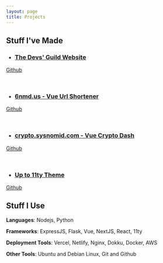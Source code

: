 ```yaml
---
layout: page
title: Projects
---
```


## Stuff I've Made

- ### [The Devs' Guild Website](https://thedevsguild.com)

[Github](https://github.com/Sysnomid/GuildSite)

<br />


- ### [6nmd.us - Vue Url Shortener](https://6nmd.us)

[Github](https://github.com/Sysnomid/6nmd-Vue-Urls)

<br />


- ### [crypto.sysnomid.com - Vue Crypto Dash](https://crypto.sysnomid.com)

[Github](https://github.com/Sysnomid/Vue-Crypto-Dash)

<br />


- ### [Up to 11ty Theme](https://upto11ty.vercel.app/)

[Github](https://github.com/Sysnomid/UpTo11ty)

## Stuff I Use

**Languages**: Nodejs, Python

**Frameworks**: ExpressJS, Flask, Vue, NextJS, React, 11ty

**Deployment Tools**: Vercel, Netlify, Nginx, Dokku, Docker, AWS

**Other Tools**: Ubuntu and Debian Linux, Git and Github